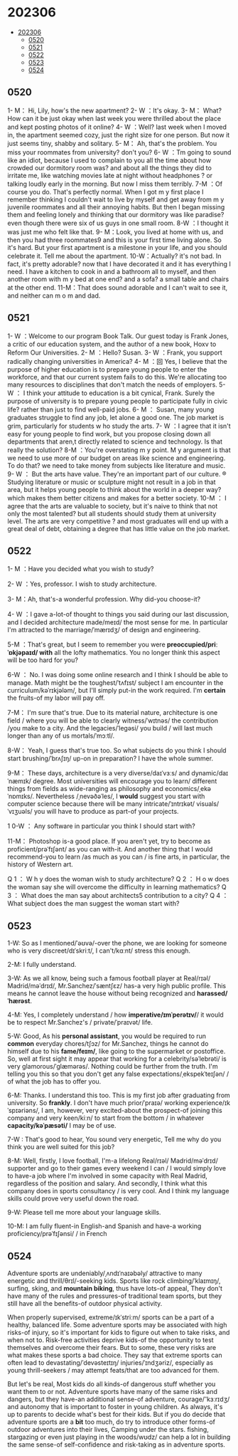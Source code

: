# 202306

- [202306](#202306)
  - [0520](#0520)
  - [0521](#0521)
  - [0522](#0522)
  - [0523](#0523)
  - [0524](#0524)

## 0520

1- M： Hi, Lily, how's the new apartment?
2- W ：It's okay.
3- M： What? How can it be just okay when last week you were thrilled about the place and kept posting
photos of it online?
4- W ：Well? last week when I moved in, the apartment seemed cozy, just the right size for one person. But now it just seems tiny, shabby and solitary.
5- M： Ah, that's the problem. You miss your roommates from university? don't you?
6- W ：Tm going to sound like an idiot, because I used to complain to you all the time about how crowded our dormitory room was? and about all the things they did to irritate me, like watching movies late at night
without headphones ? or talking loudly early in the morning. But now I miss them terribly.
7-M ：Of course you do. That's perfectly normal. When I got m y first place I remember thinking I couldn't wait to live by myself and get away from m y juvenile roommates and all their annoying habits. But then I began missing them and feeling lonely and thinking that our dormitory was like paradise? even though there were six of us guys in one small room.
8-W ：I thought it was just me who felt like that.
9- M：Look, you lived at home with us, and then you had three roommates9 and this is your first time living alone. So it's hard. But your first apartment is a milestone in your life, and you should celebrate it. Tell me about the apartment.
10-W：Actually? it's not bad. In fact, it's pretty adorable? now that I have decorated it and it has everything I need. I have a kitchen to cook in and a bathroom all to myself, and then another room with m y bed at one end? and a sofa? a small table and chairs at the other end.
11-M：That does sound adorable and I can't wait to see it, and neither can m o m and dad.

## 0521

1- W ：Welcome to our program Book Talk. Our guest today is Frank Jones, a critic of our education system, and the author of a new book, Hoxv to Reform Our Universities.
2- M ：Hello? Susan.
3- W ：Frank, you support radically changing universities in America?
4- M ：回 Yes, I believe that the purpose of higher education is to prepare young people to enter the workforce, and that our current system fails to do this. We're allocating too many resources to disciplines that don't match the needs of employers.
5- W ： I think your attitude to education is a bit cynical, Frank. Surely the purpose of university is to prepare young people to participate fully in civic life? rather than just to find well-paid jobs.
6- M ： Susan, many young graduates struggle to find any job, let alone a good one. The job market is grim, particularly for students w ho study the arts.
7- W ：I agree that it isn't easy for young people to find work, but you propose closing down all departments that aren,t directly related to science and technology. Is that really the solution?
8-M ：You're overstating m y point. M y argument is that we need to use more of our budget on areas like science and engineering. To do that? we need to take money from subjects like literature and music.
9- W ： But the arts have value. They're an important part of our culture. ® Studying literature or music or sculpture might not result in a job in that area, but it helps young people to think about the world in a deeper way? which makes them better citizens and makes for a better society.
10-M ： I agree that the arts are valuable to society, but it's naive to think that not only the most talented? but all students should study them at university level. The arts are very competitive ? and most graduates will end up with a great deal of debt, obtaining a degree that has little value on the job market.

## 0522

1- M ：Have you decided what you wish to study?

2- W ：Yes, professor. I wish to study architecture.

3- M：Ah, that's-a wonderful profession. Why did-you choose-it?

4- W ：I gave a-lot-of thought to things you said during our last discussion, and I decided architecture made/meɪd/ the most sense for me. In particular I'm attracted to the marriage/ˈmærɪdʒ/ of design and engineering.

5-M ：That's great, but I seem to remember you were **preoccupied/priːˈɒkjəpaɪd/ with** all the lofty mathematics. You no longer think this aspect will be too hard for you?

6-W ： No. I was doing some online research and I think I should be able to manage. Math might be the toughest/ˈtʌfɪst/  subject I am encounter in the curriculum/kəˈrɪkjələm/, but I'll simply put-in the work required. I'm **certain** the fruits-of my labor will pay off.

7-M： I'm sure that's true. Due to its material nature, architecture is one field / where you will be able to clearly witness/ˈwɪtnəs/ the contribution /you make to a city. And the legacies/ˈleɡəsi/ you build / will last much longer than any of us mortals/ˈmɔːtl/.

8-W： Yeah, I guess that's true too. So what subjects do you think I should start brushing/ˈbrʌʃɪŋ/ up-on in preparation? I have the whole summer.

9-M： These days, architecture is a very diverse/daɪˈvɜːs/ and dynamic/daɪˈnæmɪk/ degree. Most universities will encourage you to learn/ different things from fields as wide-ranging as philosophy and economics/ˌekəˈnɒmɪks/. Nevertheless /ˌnevəðəˈles/, I **would** suggest you start with computer science because there will be many intricate/ˈɪntrɪkət/ visuals/ˈvɪʒuəls/ you will have to produce as part-of your projects.

1 0-W ： Any software in particular you think I should start with?

11-M： Photoshop is-a good place. If you aren't yet, try to become as proficient/prəˈfɪʃənt/ as you can with-it. And another thing that I would recommend-you to learn /as much as you can / is fine arts, in particular, the history of Western art.

Q 1 ： W h y does the woman wish to study architecture?
Q 2 ： H o w does the woman say she will overcome the difficulty in learning mathematics?
Q 3 ： What does the man say about architects5 contribution to a city?
Q 4 ： What subject does the man suggest the woman start with?

## 0523

1-W: So as I mentioned/ˈəʊvə/-over the phone, we are looking for someone who is very discreet/dɪˈskriːt/, I can't/kɑːnt/ stress this enough.

2-M: I fully understand.

3-W: As we all know, being such a famous football player at Real/rɪəl/ Madrid/məˈdrɪd/, Mr.Sanchez/ˈsæntʃɛz/ has-a very high public profile. This means he cannot leave the house without being recognized and **harassed/ˈhærəst**.

4-M: Yes, I completely understand / how **imperative/ɪmˈperətɪv/**/ it would be to respect Mr.Sanchez's / private/ˈpraɪvət/ life.

5-W: Good, As his **personal assistant**, you would be required to run **common** everyday chores/tʃɔz/ for Mr.Sanchez, things he cannot do himself due to his **fame/feɪm/**, like going to the supermarket or postoffice. So, well at first sight it may appear that working for a celebrity/səˈlebrəti/ is very glamorous/ˈɡlæmərəs/. Nothing could be further from the truth. I'm telling you this so that you don't get any false expectations/ˌekspekˈteɪʃən/ / of what the job has to offer you.

6-M: Thanks. I understand this too. This is my first job after graduating from university. So **frankly**. I don't have much prior/ˈpraɪə/ working experience/ɪkˈspɪəriəns/, I am, however, very excited-about the prospect-of joining this company and very keen/kiːn/ to start from the bottom / in whatever **capacity/kəˈpæsəti/** I may be of use.

7-W : That's good to hear, You sound very energetic, Tell me why do you think you are well suited for this job?

8-M: Well, firstly, I love football, I'm-a lifelong Real/rɪəl/ Madrid/məˈdrɪd/ supporter and go to their games every weekend I can / I would simply love to have-a job where I'm involved in some capacity with Real Madrid, regardless of the position and salary. And secondly, I think what this company does in sports consultancy / is very cool. And I think my language skills could prove very useful down the road.

9-W: Please tell me more about your language skills.

10-M: I am fully fluent-in English-and Spanish and have-a working proficiency/prəˈfɪʃənsi/ / in French

## 0524

Adventure sports are undeniably/ˌʌndɪˈnaɪəbəly/ attractive to many energetic and thrill/θrɪl/-seeking kids. Sports like rock climbing/ˈklaɪmɪŋ/, surfing, sking, and **mountain biking**, thus have lots-of appeal, They don't have many of the rules and pressures-of traditional team sports, but they still have all the benefits-of outdoor physical activity.

When properly supervised, extreme/ɪkˈstriːm/ sports can be a part of a healthy, balanced life. Some adventure sports may be associated with high risks-of injury, so it's important for kids to figure out when to take risks, and when not to. Risk-free activities deprive kids-of the opportunity to test themselves and overcome their fears. But to some, these very risks are what makes these sports a bad choice. They say that extreme sports can often lead to devastating/ˈdevəsteɪtɪŋ/ injuries/ˈɪndʒəriz/, especially as young thrill-seekers / may attempt feats/that are too advanced for them.

But let's be real, Most kids do all kinds-of dangerous stuff whether you want them to or not. Adventure sports have many of the same risks and dangers, but they have-an additional sense-of adventure, courage/ˈˈkɜːrɪdʒ/ and autonomy that is important to foster in young children. As always, it's up to parents to decide what's best for their kids. But if you do decide that adventure sports are a **bit** too much, do try to introduce other forms-of outdoor adventures into their lives, Camping under the stars. fishing, stargazing or even just playing in the woods/wʊdz/ can help a lot in building the same sense-of self-confidence and risk-taking as in adventure sports.
